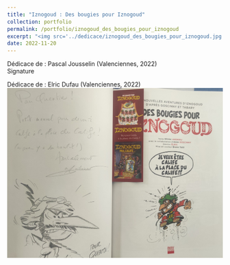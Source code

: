 ```yaml
---
title: "Iznogoud : Des bougies pour Iznogoud"
collection: portfolio
permalink: /portfolio/iznogoud_des_bougies_pour_iznogoud
excerpt: "<img src='../dedicace/iznogoud_des_bougies_pour_iznogoud.jpg'>"
date: 2022-11-20
---
```


Dédicace de : Pascal Jousselin (Valenciennes, 2022)<br>Signature

Dédicace de : Elric Dufau (Valenciennes, 2022)
<img src='../dedicace/iznogoud_des_bougies_pour_iznogoud.jpg'>